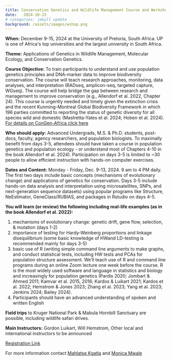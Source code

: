 ```yaml
---
title: Conservation Genetics and Wildlife Management Course and Workshop
date:   2024-10-15
# categories: jekyll update
background: /assets/images/wshop.png
---
```

**When:** December 9-15, 2024 at the University of Pretoria, South Africa. UP is one of Africa's top universities and the largest university in South Africa. 

**Theme:** Applications of Genetics in Wildlife Management, Molecular Ecology, and Conservation Genetics. 

**Course Objective:** To train participants to understand and use population genetics principles and DNA-marker data to improve biodiversity conservation. The course will teach research approaches, monitoring, data analyses, and
interpretation (RADseq, amplicon-seq, targeted capture, WGseq). The course will help bridge the gap between research
and management to improve conservation (e.g., Allendorf et al. 2022, Chapter 24). This course is urgently needed and
timely given the extinction crisis and the recent Kunming-Montreal Global Biodiversity Framework in which 196 parties
committed to reporting the status of genetic diversity for all species wild and domestic (Mastretta-Yates et al. 2024;
Hoben et al. 2024). [For details on ConGen-Africa click here]( https://www.umt.edu/ces/conferences/congen/africa/)

**Who should apply:** Advanced Undergrads, M.S. & Ph.D. students, post-docs, faculty, agency researchers, and population biologists. To maximally benefit from days 3-5, attendees should have taken a course in population genetics and population ecology - or understand most of Chapters 4-10 in the book Allendorf et al. 2024). Participation on days 3-5 is limited to ~30 people to allow efficient instruction with hands-on computer exercises.

**Dates and Content:** Monday - Friday, Dec. 9-13, 2024. 9 am to 4 PM daily. The first two days include basic concepts
(mechanisms of evolutionary change) and applications of genetics for conservation. Days 3-5 include hands-on data
analysis and interpretation using microsatellites, SNPs, and next-generation sequence datasets) using popular programs
like Structure, NeEstimator, GeneClass/RUBIAS, and packages in Rstudio on days 4-5.

**You will learn (or review) the following including real-life examples (as in the book Allendorf et al. 2022):**
1. mechanisms of evolutionary change: genetic drift, gene flow, selection, & mutation (days 1-2)
2. importance of testing for Hardy-Weinberg proportions and linkage disequilibrium (some basic knowledge of HWand LD-testing is recommended mainly for days 3-5)
3. basic use of R (writing simple command line arguments to make graphs, and conduct statistical tests, including
HW tests and PCAs for population structure assessment. We’ll teach use of R and command line programs during
an online Zoom lecture one week before the course. R is the most widely used software and language in statistics
and biology and increasingly for population genetics (Pardis 2020; Jombart & Ahmed 2011; Kamvar et al. 2015,
2016; Kardos & Luikart 2021; Kardos et al. 2022; Hemstrom & Jones 2023; Zhang et al. 2023; Yang et al. 2023;
Jenkins 2024; Bailey 2024).
4. Participants should have an advanced understanding of spoken and written English

**Field trips** to Kruger National Park & Mabula Hornbill Sanctuary are possible, including wildlife safari drives.

**Main Instructors:** Gordon Luikart, Will Hemstrom, Other local and international instructors to be announced

[Registration Link](https://forms.gle/2dfQ1J1ieyE8JMco8)

For more information contact [Mahlatse Kgatla](M.Kgatla@sanbi.org.za) and [Monica Mwale](M.Mwale@sanbi.org.za)
